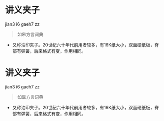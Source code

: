 # 讲义夹子
jian3 i6 gaeh7 zz
> 如皋方言词典
- 又称油印夹子。20世纪六十年代前用者较多，有16K纸大小，双面硬纸板，脊部有弹簧，后来格式有变，作用相同。

# 讲义夹子
jian3 i6 gaeh7 zz
> 如皋方言词典
- 又称油印夹子。20世纪六十年代前用者较多，有16K纸大小，双面硬纸板，脊部有弹簧，后来格式有变，作用相同。
